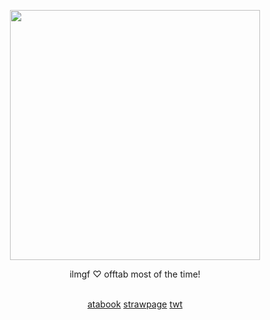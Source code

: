 
<p align="center">
<img width=400 src="https://media.discordapp.net/attachments/1300733439607050271/1388538776594157649/Untitled_Project_28.png?ex=68615902&is=68600782&hm=aa85bd487886bf0d2695e2b510fe17e4de373c65b9b6033fa2a76820372d793a&=&format=webp&quality=lossless&width=684&height=869"
</p>

<p align="center">
ilmgf ♡ offtab most of the time!
</p>

<p align="center">
<br> <a href="https://vivisua.atabook.org/" target="_blank">atabook</a> <a href="https://heavenlygarden.straw.page" target="_blank">strawpage</a> <a href="https://x.com/dearmysua" target="_blank">twt</a>
</p>
